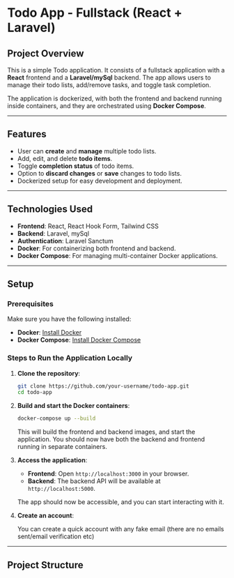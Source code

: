 # Todo App - Fullstack (React + Laravel)

## Project Overview

This is a simple Todo application. It consists of a fullstack application with a **React** frontend and a **Laravel/mySql** backend. The app allows users to manage their todo lists, add/remove tasks, and toggle task completion. 

The application is dockerized, with both the frontend and backend running inside containers, and they are orchestrated using **Docker Compose**.

---

## Features

- User can **create** and **manage** multiple todo lists.
- Add, edit, and delete **todo items**.
- Toggle **completion status** of todo items.
- Option to **discard changes** or **save** changes to todo lists.
- Dockerized setup for easy development and deployment.

---

## Technologies Used

- **Frontend**: React, React Hook Form, Tailwind CSS
- **Backend**: Laravel, mySql
- **Authentication**: Laravel Sanctum
- **Docker**: For containerizing both frontend and backend.
- **Docker Compose**: For managing multi-container Docker applications.

---

## Setup

### Prerequisites

Make sure you have the following installed:

- **Docker**: [Install Docker](https://docs.docker.com/get-docker/)
- **Docker Compose**: [Install Docker Compose](https://docs.docker.com/compose/install/)

### Steps to Run the Application Locally

1. **Clone the repository**:

    ```bash
    git clone https://github.com/your-username/todo-app.git
    cd todo-app
    ```

2. **Build and start the Docker containers**:

    ```bash
    docker-compose up --build
    ```

    This will build the frontend and backend images, and start the application. You should now have both the backend and frontend running in separate containers.

3. **Access the application**:

    - **Frontend**: Open `http://localhost:3000` in your browser.
    - **Backend**: The backend API will be available at `http://localhost:5000`.

    The app should now be accessible, and you can start interacting with it.

4. **Create an account**:

    You can create a quick account with any fake email (there are no emails sent/email verification etc)

---

## Project Structure

